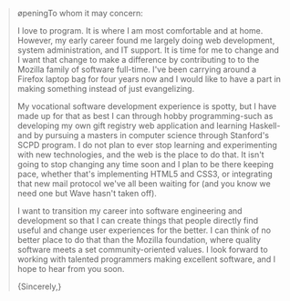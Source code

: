 > øpeningTo whom it may concern:
> 
> I love to program. It is where I am most comfortable and at home.
> However, my early career found me largely doing web development,
> system administration, and IT support. It is time for me to change
> and I want that change to make a difference by contributing to to
> the Mozilla family of software full-time. I've been carrying around
> a Firefox laptop bag for four years now and I would like to have a
> part in making something instead of just evangelizing.
> 
> My vocational software development experience is spotty, but I have
> made up for that as best I can through hobby programming-such as
> developing my own gift registry web application and learning
> Haskell-and by pursuing a masters in computer science through
> Stanford's SCPD program. I do not plan to ever stop learning and
> experimenting with new technologies, and the web is the place to do
> that. It isn't going to stop changing any time soon and I plan to
> be there keeping pace, whether that's implementing HTML5 and CSS3,
> or integrating that new mail protocol we've all been waiting for
> (and you know we need one but Wave hasn't taken off).
> 
> I want to transition my career into software engineering and
> development so that I can create things that people directly find
> useful and change user experiences for the better. I can think of
> no better place to do that than the Mozilla foundation, where
> quality software meets a set community-oriented values. I look
> forward to working with talented programmers making excellent
> software, and I hope to hear from you soon.
> 
> {Sincerely,}



